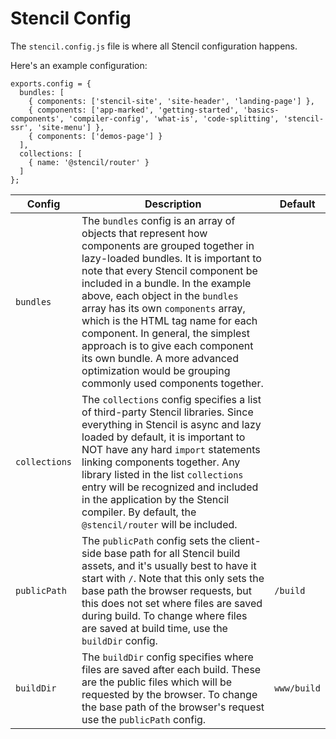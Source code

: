 # Stencil Config

The `stencil.config.js` file is where all Stencil configuration happens.

Here's an example configuration:

```
exports.config = {
  bundles: [
    { components: ['stencil-site', 'site-header', 'landing-page'] },
    { components: ['app-marked', 'getting-started', 'basics-components', 'compiler-config', 'what-is', 'code-splitting', 'stencil-ssr', 'site-menu'] },
    { components: ['demos-page'] }
  ],
  collections: [
    { name: '@stencil/router' }
  ]
};
```


| Config        | Description                                                                                                                                                                                                                                                                                                                                                                                                                                                                                                | Default     |
|---------------|------------------------------------------------------------------------------------------------------------------------------------------------------------------------------------------------------------------------------------------------------------------------------------------------------------------------------------------------------------------------------------------------------------------------------------------------------------------------------------------------------------|-------------|
| `bundles`     | The `bundles` config is an array of objects that represent how components are grouped together in lazy-loaded bundles. It is important to note that every Stencil component be included in a bundle. In the example above, each object in the `bundles` array has its own `components` array, which is the HTML tag name for each component. In general, the simplest approach is to give each component its own bundle. A more advanced optimization would be grouping commonly used components together. |             |
| `collections` | The `collections` config specifies a list of third-party Stencil libraries. Since everything in Stencil is async and lazy loaded by default, it is important to NOT have any hard `import` statements linking components together. Any library listed in the list `collections` entry will be recognized and included in the application by the Stencil compiler. By default, the `@stencil/router` will be included.                                                                                      |             |
| `publicPath`  | The `publicPath` config sets the client-side base path for all Stencil build assets, and it's usually best to have it start with `/`. Note that this only sets the base path the browser requests, but this does not set where files are saved during build. To change where files are saved at build time, use the `buildDir` config.                                                                                                                                                                     | `/build`    |
| `buildDir`    | The `buildDir` config specifies where files are saved after each build. These are the public files which will be requested by the browser. To change the base path of the browser's request use the `publicPath` config.                                                                                                                                                                                                                                                                                   | `www/build` |
